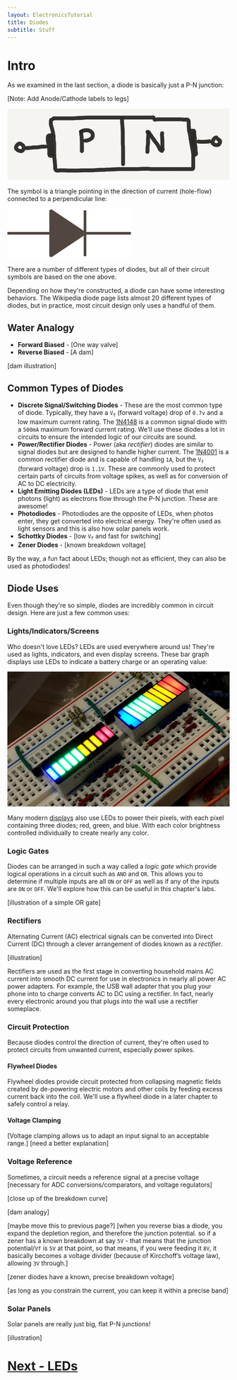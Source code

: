 ```yaml
---
layout: ElectronicsTutorial
title: Diodes
subtitle: Stuff
---
```


# Intro

As we examined in the last section, a diode is basically just a P-N junction:

[Note: Add Anode/Cathode labels to legs]

![](../Sketches/Diode.png)

The symbol is a triangle pointing in the direction of current (hole-flow) connected to a perpendicular line:

![Diode symbol with a triangle pointing in the direction of current flow butting up against a line.](/Common_Files/Diode.svg)

There are a number of different types of diodes, but all of their circuit symbols are based on the one above.

Depending on how they're constructed, a diode can have some interesting behaviors. The Wikipedia diode page lists almost 20 different types of diodes, but in practice, most circuit design only uses a handful of them.

## Water Analogy

* **Forward Biased** - [One way valve]
* **Reverse Biased** - [A dam]

[dam illustration]

## Common Types of Diodes

 * **Discrete Signal/Switching Diodes** - These are the most common type of diode. Typically, they have a `V`<sub>`f`</sub> (forward voltage) drop of `0.7v` and a low maximum current rating. The [1N4148](https://amzn.to/2OfaP2n) is a common signal diode with a `500mA` maximum forward current rating. We'll use these diodes a lot in circuits to ensure the intended logic of our circuits are sound.
 * **Power/Rectifier Diodes** - Power (aka _rectifier_) diodes are similar to signal diodes but are designed to handle higher current. The [1N4001](https://amzn.to/2DECgyK) is a common rectifier diode and is capable of handling `1A`, but the `V`<sub>`f`</sub> (forward voltage) drop is `1.1V`. These are commonly used to protect certain parts of circuits from voltage spikes, as well as for conversion of AC to DC electricity.
 * **Light Emitting Diodes (LEDs)** - LEDs are a type of diode that emit photons (light) as electrons flow through the P-N junction. These are awesome!
 * **Photodiodes** - Photodiodes are the opposite of LEDs, when photos enter, they get converted into electrical energy. They're often used as light sensors and this is also how solar panels work.
 * **Schottky Diodes** - [low `V`<sub>`f`</sub> and fast for switching]
 * **Zener Diodes** - [known breakdown voltage]
   
By the way, a fun fact about LEDs; though not as efficient, they can also be used as photodiodes!

## Diode Uses

Even though they're so simple, diodes are incredibly common in circuit design. Here are just a few common uses:

### Lights/Indicators/Screens

Who doesn't love LEDs? LEDs are used everywhere around us! They're used as lights, indicators, and even display screens. These bar graph displays use LEDs to indicate a battery charge or an operating value:

![](LED_Graph_Displays.jpg)

Many modern [displays](https://en.wikipedia.org/wiki/LED_display) also use LEDs to power their pixels, with each pixel containing three diodes; red, green, and blue. With each color brightness controlled individually to create nearly any color.

### Logic Gates

Diodes can be arranged in such a way called a _logic gate_ which provide logical operations in a circuit such as `AND` and `OR`. This allows you to determine if multiple inputs are all `ON` or `OFF` as well as if any of the inputs are `ON` or `OFF`. We'll explore how this can be useful in this chapter's labs.

[illustration of a simple OR gate]

### Rectifiers

Alternating Current (AC) electrical signals can be converted into Direct Current (DC) through a clever arrangement of diodes known as a _rectifier_. 

[illustration]

Rectifiers are used as the first stage in converting household mains AC current into smooth DC current for use in electronics in nearly all power AC power adapters. For example, the USB wall adapter that you plug your phone into to charge converts AC to DC using a rectifier. In fact, nearly every electronic around you that plugs into the wall use a rectifier someplace.

### Circuit Protection

Because diodes control the direction of current, they're often used to protect circuits from unwanted current, especially power spikes.

#### Flywheel Diodes

Flywheel diodes provide circuit protected from collapsing magnetic fields created by de-powering electric motors and other coils by feeding excess current back into the coil. We'll use a flywheel diode in a later chapter to safely control a relay.

#### Voltage Clamping

[Voltage clamping allows us to adapt an input signal to an acceptable range.]
[need a better explanation]

### Voltage Reference

Sometimes, a circuit needs a reference signal at a precise voltage [necessary for ADC conversions/comparators, and voltage regulators]

[close up of the breakdown curve]

[dam analogy]

[maybe move this to previous page?]
[when you reverse bias a diode, you expand the depletion region, and therefore the junction potential. so if a zener has a known breakdown at say `5V` - that means that the junction potential/`Vf` is `5V` at that point, so that means, if you were feeding it `8V`, it basically becomes a voltage divider (because of Kircchoff’s voltage law), allowing `3V` through.]

[zener diodes have a known, precise breakdown voltage]

[as long as you constrain the current, you can keep it within a precise band]

### Solar Panels

Solar panels are really just big, flat P-N junctions!

[illustration]


# [Next - LEDs](../LEDs)